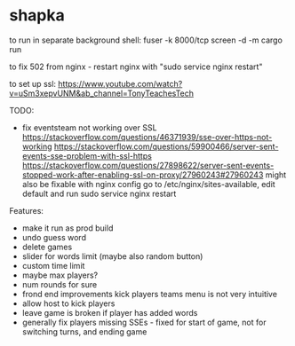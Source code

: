 # shapka
to run in separate background shell:
fuser -k 8000/tcp
screen -d -m cargo run

to fix 502 from nginx - restart nginx with "sudo service nginx restart"

to set up ssl:
https://www.youtube.com/watch?v=uSm3xepvUNM&ab_channel=TonyTeachesTech

TODO:
- fix eventsteam not working over SSL
https://stackoverflow.com/questions/46371939/sse-over-https-not-working
https://stackoverflow.com/questions/59900466/server-sent-events-sse-problem-with-ssl-https
https://stackoverflow.com/questions/27898622/server-sent-events-stopped-work-after-enabling-ssl-on-proxy/27960243#27960243
might also be fixable with nginx config
go to /etc/nginx/sites-available, edit default and run sudo service nginx restart

Features:
- make it run as prod build
- undo guess word
- delete games
- slider for words limit (maybe also random button)
- custom time limit
- maybe max players?
- num rounds for sure
- frond end improvements
    kick players
    teams menu is not very intuitive
- allow host to kick players
- leave game is broken if player has added words
- generally fix players missing SSEs - fixed for start of game, not for switching turns, and ending game